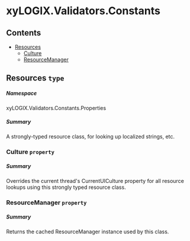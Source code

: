 <a name='assembly'></a>
# xyLOGIX.Validators.Constants

## Contents

- [Resources](#T-xyLOGIX.Validators.Constants-Properties-Resources 'xyLOGIX.Validators.Constants.Properties.Resources')
  - [Culture](#P-xyLOGIX.Validators.Constants-Properties-Resources-Culture 'xyLOGIX.Validators.Constants.Properties.Resources.Culture')
  - [ResourceManager](#P-xyLOGIX.Validators.Constants-Properties-Resources-ResourceManager 'xyLOGIX.Validators.Constants.Properties.Resources.ResourceManager')

<a name='T-xyLOGIX.Validators.Constants-Properties-Resources'></a>
## Resources `type`

##### Namespace

xyLOGIX.Validators.Constants.Properties

##### Summary

A strongly-typed resource class, for looking up localized strings, etc.

<a name='P-xyLOGIX.Validators.Constants-Properties-Resources-Culture'></a>
### Culture `property`

##### Summary

Overrides the current thread's CurrentUICulture property for all
  resource lookups using this strongly typed resource class.

<a name='P-xyLOGIX.Validators.Constants-Properties-Resources-ResourceManager'></a>
### ResourceManager `property`

##### Summary

Returns the cached ResourceManager instance used by this class.
